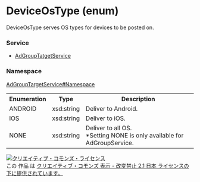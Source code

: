 # DeviceOsType (enum)
DeviceOsType serves OS types for devices to be posted on.

### Service
+ [AdGroupTatgetService](../../services/AdGroupTargetService.md)

### Namespace
[AdGroupTargetService#Namespace](../../services/AdGroupTargetService.md#namespace)

<table>
 <tr>
  <th>Enumeration </th>
  <th>Type</th>
  <th>Description</th>
 <tr>
  <td>ANDROID</td>
  <td>xsd:string</td>
  <td>Deliver to Android.</td>
 </tr>
 <tr>
  <td>IOS</td>
  <td>xsd:string</td>
  <td>Deliver to iOS.</td>
 </tr>
 <tr>
  <td>NONE</td>
  <td>xsd:string</td>
  <td>Deliver to all OS.<br>
  *Setting NONE is only available for AdGroupService.</td>
 </tr>
</table>


<a rel="license" href="http://creativecommons.org/licenses/by-nd/2.1/jp/"><img alt="クリエイティブ・コモンズ・ライセンス" style="border-width:0" src="https://i.creativecommons.org/l/by-nd/2.1/jp/88x31.png" /></a><br />この 作品 は <a rel="license" href="http://creativecommons.org/licenses/by-nd/2.1/jp/">クリエイティブ・コモンズ 表示 - 改変禁止 2.1 日本 ライセンスの下に提供されています。</a>
